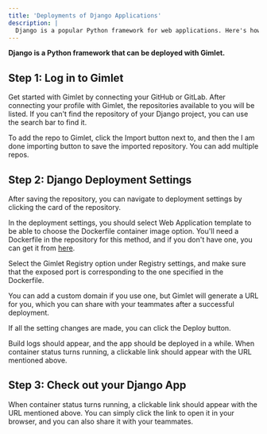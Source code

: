 ```yaml
---
title: 'Deployments of Django Applications'
description: |
  Django is a popular Python framework for web applications. Here's how you can deploy it with Gimlet.
---
```


**Django is a Python framework that can be deployed with Gimlet.**

## Step 1: Log in to Gimlet

Get started with Gimlet by connecting your GitHub or GitLab. After connecting your profile with Gimlet, the repositories available to you will be listed. If you can't find the repository of your Django project, you can use the search bar to find it.

To add the repo to Gimlet, click the Import button next to, and then the I am done importing button to save the imported repository. You can add multiple repos.

## Step 2: Django Deployment Settings

After saving the repository, you can navigate to deployment settings by clicking the card of the repository.

In the deployment settings, you should select Web Application template to be able to choose the Dockerfile container image option. You'll need a Dockerfile in the repository for this method, and if you don't have one, you can get it from [here](https://github.com/YoucefGuichi/django-sample-app/blob/main/Dockerfile).

Select the Gimlet Registry option under Registry settings, and make sure that the exposed port is corresponding to the one specified in the Dockerfile.

You can add a custom domain if you use one, but Gimlet will generate a URL for you, which you can share with your teammates after a successful deployment.

If all the setting changes are made, you can click the Deploy button.

Build logs should appear, and the app should be deployed in a while. When container status turns running, a clickable link should appear with the URL mentioned above.

## Step 3: Check out your Django App

When container status turns running, a clickable link should appear with the URL mentioned above. You can simply click the link to open it in your browser, and you can also share it with your teammates.
